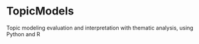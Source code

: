 # TopicModels

Topic modeling evaluation and interpretation with thematic analysis, using Python and R